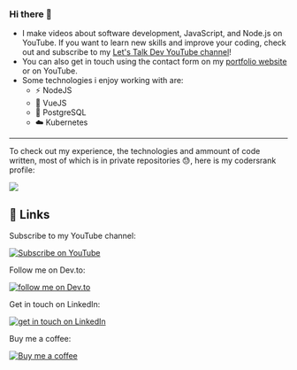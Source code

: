 ### Hi there 👋

* I make videos about software development, JavaScript, and Node.js on YouTube. If you want to learn new skills and improve your coding, check out and subscribe to my [Let's Talk Dev YouTube channel](https://www.youtube.com/@letstalkdev)!
* You can also get in touch using the contact form on my [portfolio website](https://mihai.ltd) or on YouTube.
* Some technologies i enjoy working with are:
  * :zap: NodeJS
  * :green_heart: VueJS
  * :elephant: PostgreSQL
  * :cloud: Kubernetes

---

To check out my experience, the technologies and ammount of code written, most of which is in private repositories 😓, here is my codersrank profile:

[<img
src="https://cr-ss-service.azurewebsites.net/api/ScreenShot?widget=summary&username=mihailtd"
/>](https://profile.codersrank.io/user/mihailtd)

## 🔗 Links

Subscribe to my YouTube channel:

[![Subscribe on YouTube](https://img.shields.io/badge/YouTube-FF0000?style=for-the-badge&logo=youtube&logoColor=white)](https://www.youtube.com/@letstalkdev)

Follow me on Dev.to:

[![follow me on Dev.to](https://img.shields.io/badge/dev.to-0A0A0A?style=for-the-badge&logo=devdotto&logoColor=white)](https://dev.to/mihailtd)

Get in touch on LinkedIn:

[![get in touch on LinkedIn](https://img.shields.io/badge/LinkedIn-0077B5?style=for-the-badge&logo=linkedin&logoColor=white)](https://www.linkedin.com/in/mihai-farcas-ltd/)

Buy me a coffee:

[![Buy me a coffee](https://img.shields.io/badge/Buy_Me_A_Coffee-FFDD00?style=for-the-badge&logo=buy-me-a-coffee&logoColor=black)](https://www.buymeacoffee.com/letstalkdev)

<!--
**mihailtd/mihailtd** is a ✨ _special_ ✨ repository because its `README.md` (this file) appears on your GitHub profile.

Here are some ideas to get you started:

- 🔭 I’m currently working on ...
- 🌱 I’m currently learning ...
- 👯 I’m looking to collaborate on ...
- 🤔 I’m looking for help with ...
- 💬 Ask me about ...
- 📫 How to reach me: ...
- 😄 Pronouns: ...
- ⚡ Fun fact: ...
-->
